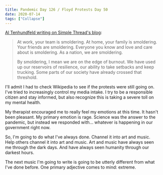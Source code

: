 ```yaml
---
title: Pandemic Day 126 / Floyd Protests Day 50
date: 2020-07-14
tags: ["Collapse"]
---
```


[Al Tenhundfeld writing on Simple Thread's blog](https://www.simplethread.com/your-team-is-smoldering/):

> At work, your team is smoldering. At home, your family is smoldering. Your friends are smoldering. Everyone you know and love and care about is smoldering. As a nation, we are smoldering.
>
> By smoldering, I mean we are on the edge of burnout. We have used up our reservoirs of resilience, our ability to take setbacks and keep trucking. Some parts of our society have already crossed that threshold.

I'll admit I had to check Wikipedia to see if the protests were still going on. I've tried to increasingly control my media intake. I try to be a responsible citizen and stay informed, but also recognize this is taking a severe toll on my mental health.

My therapist encouraged me to really feel my emotions at this time. It hasn't been pleasant. My primary emotion is rage. Science was the answer to the pandemic, but instead we responded with... whatever is happening in our government right now.

So, I'm going to do what I've always done. Channel it into art and music. Help others channel it into art and music. Art and music have always seen me through the dark days. And have always seen humanity through our darkest hours.

The next music I'm going to write is going to be utterly different from what I've done before. One primary adjective comes to mind: extreme.
